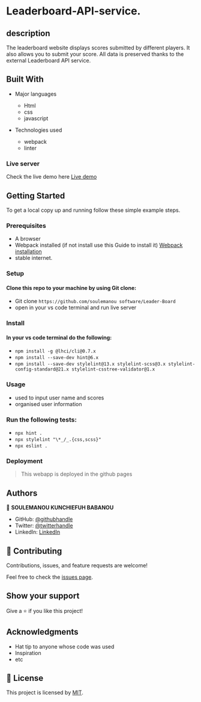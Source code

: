 # Leaderboard-API-service.

## description 
The leaderboard website displays scores submitted by different players. It also allows you to submit your score. All data is preserved thanks to the external Leaderboard API service.

## Built With

- Major languages
  - Html 
  - css
  - javascript

- Technologies used
  - webpack
  - linter
 
### Live server

Check the live demo here [Live demo](https://fastdevz.me/Leaderboard-API/)
## Getting Started

To get a local copy up and running follow these simple example steps.
### Prerequisites
- A browser 
- Webpack installed (if not install use this Guide to install it) [Webpack installation](https://webpack.js.org/guides/)
- stable internet.

### Setup
#### Clone this repo to your machine by using Git clone: 
- Git clone `https://github.com/soulemanou software/Leader-Board`
- open in your vs code terminal and run live server

### Install
#### In your vs code terminal do the following:

- `npm install -g @lhci/cli@0.7.x`
- `npm install --save-dev hint@6.x`
- `npm install --save-dev stylelint@13.x stylelint-scss@3.x stylelint-config-standard@21.x stylelint-csstree-validator@1.x`
### Usage
- used to input user name and scores
- organised user information

### Run the following tests:

- `npx hint .`
- `npx stylelint "\*_/_.{css,scss}"`
- `npx eslint .`

### Deployment
> This webapp is deployed in the github pages

## Authors

👤 **SOULEMANOU KUNCHIEFUH BABANOU**

- GitHub: [@githubhandle](https://github.com/soulemanou-software)
- Twitter: [@twitterhandle](https://twitter.com/Mr_Babanou_237)
- LinkedIn: [LinkedIn](https://www.linkedin.com/in/https://www.linkedin.com/in/soulemanou-kunchiefuh-babanou-454099196/)

## 🤝 Contributing

Contributions, issues, and feature requests are welcome!

Feel free to check the [issues page](https://github.com/soulemanou-software/LeaderBoard/issues).

## Show your support

Give a ⭐️ if you like this project!

## Acknowledgments

- Hat tip to anyone whose code was used
- Inspiration
- etc

## 📝 License

This project is licensed by [MIT](./LICENSE).
